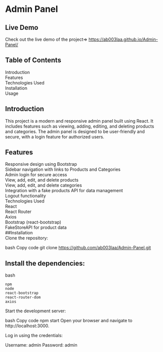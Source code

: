 

# Admin Panel
## Live Demo 
Check out the live demo of the project=> https://ab003laa.github.io/Admin-Panel/

## Table of Contents
Introduction  
Features  
Technologies Used  
Installation  
Usage  


## Introduction
This project is a modern and responsive admin panel built using React. It includes features such as viewing, adding, editing, and deleting products and categories. The admin panel is designed to be user-friendly and secure, with a login feature for authorized users.

## Features
Responsive design using Bootstrap  
Sidebar navigation with links to Products and Categories  
Admin login for secure access  
View, add, edit, and delete products  
View, add, edit, and delete categories  
Integration with a fake products API for data management  
Logout functionality  
Technologies Used  
React  
React Router  
Axios  
Bootstrap (react-bootstrap)  
FakeStoreAPI for product data  
##Installation  
Clone the repository:

bash
Copy code
git clone https://github.com/ab003laa/Admin-Panel.git



## Install the dependencies:

bash

`npm`  
`node`  
`react-bootstrap`  
`react-router-dom`  
`axios`  

Start the development server:

bash
Copy code
npm start
Open your browser and navigate to http://localhost:3000.

Log in using the credentials:

Username: admin
Password: admin

